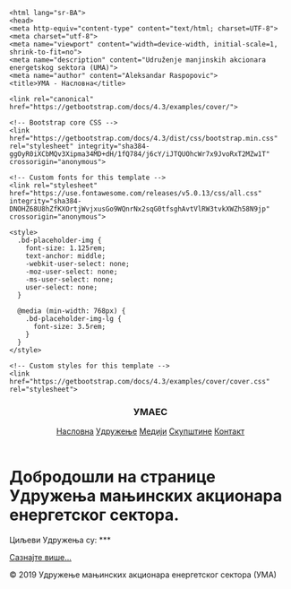 <!DOCTYPE html>
    <html lang="sr-BA">
	<head>
    <meta http-equiv="content-type" content="text/html; charset=UTF-8">
    <meta charset="utf-8">
    <meta name="viewport" content="width=device-width, initial-scale=1, shrink-to-fit=no">
    <meta name="description" content="Udruženje manjinskih akcionara energetskog sektora (UMA)">
    <meta name="author" content="Aleksandar Raspopovic">
    <title>УМА - Насловна</title>

    <link rel="canonical" href="https://getbootstrap.com/docs/4.3/examples/cover/">

    <!-- Bootstrap core CSS -->
    <link href="https://getbootstrap.com/docs/4.3/dist/css/bootstrap.min.css" rel="stylesheet" integrity="sha384-ggOyR0iXCbMQv3Xipma34MD+dH/1fQ784/j6cY/iJTQUOhcWr7x9JvoRxT2MZw1T" crossorigin="anonymous">
	
	<!-- Custom fonts for this template -->
    <link rel="stylesheet" href="https://use.fontawesome.com/releases/v5.0.13/css/all.css" integrity="sha384-DNOHZ68U8hZfKXOrtjWvjxusGo9WQnrNx2sqG0tfsghAvtVlRW3tvkXWZh58N9jp" crossorigin="anonymous">

    <style>
      .bd-placeholder-img {
        font-size: 1.125rem;
        text-anchor: middle;
        -webkit-user-select: none;
        -moz-user-select: none;
        -ms-user-select: none;
        user-select: none;
      }

      @media (min-width: 768px) {
        .bd-placeholder-img-lg {
          font-size: 3.5rem;
        }
      }
    </style>
	
    <!-- Custom styles for this template -->
    <link href="https://getbootstrap.com/docs/4.3/examples/cover/cover.css" rel="stylesheet">
	
  </head>
  <body class="text-center">
    <div class="cover-container d-flex w-100 h-100 p-3 mx-auto flex-column">
  <header class="masthead mb-auto">
    <div class="inner">
      <h3 class="masthead-brand"><strong>УМАЕС</strong></h3>
      <nav class="nav nav-masthead justify-content-center">
        <a class="nav-link active" href="index.html">Насловна</a>
        <a class="nav-link" href="udruzenje.html">Удружење</a>
		<a class="nav-link" href="mediji.html">Медији</a>
		<a class="nav-link" href="skupstine.html">Скупштине</a>
        <a class="nav-link" href="kontakt.html">Контакт</a>
      </nav>
    </div>
  </header>

  <main role="main" class="inner cover">
    <h1 class="cover-heading">Добродошли на странице Удружења мањинских акционара енергетског сектора.</h1>
    <p class="lead">Циљеви Удружења су: ***</p>
    <p class="lead">
      <a href="udruzenje.html" class="btn btn-lg btn-secondary">Сазнајте више...</a>
    </p>
  </main>

  <footer class="mastfoot mt-auto">
    <div class="inner">
      <p>© 2019 Удружење мањинских акционара енергетског сектора (УМА)</p>
    </div>
  </footer>
</div>


</body></html>
